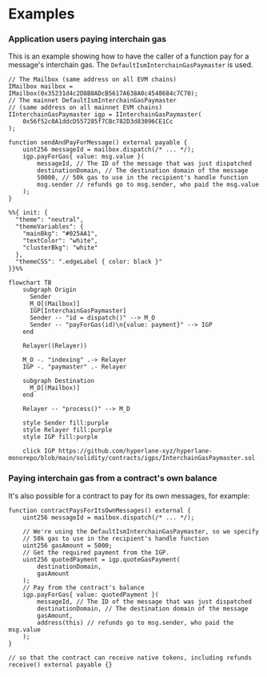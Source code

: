 # Examples

### Application users paying interchain gas

This is an example showing how to have the caller of a function pay for a message's interchain gas. The `DefaultIsmInterchainGasPaymaster` is used.

```solidity
// The Mailbox (same address on all EVM chains)
IMailbox mailbox = IMailbox(0x35231d4c2D8B8ADcB5617A638A0c4548684c7C70);
// The mainnet DefaultIsmInterchainGasPaymaster
// (same address on all mainnet EVM chains)
IInterchainGasPaymaster igp = IInterchainGasPaymaster(
    0x56f52c0A1ddcD557285f7CBc782D3d83096CE1Cc
);

function sendAndPayForMessage() external payable {
    uint256 messageId = mailbox.dispatch(/* ... */);
    igp.payForGas{ value: msg.value }(
        messageId, // The ID of the message that was just dispatched
        destinationDomain, // The destination domain of the message
        50000, // 50k gas to use in the recipient's handle function
        msg.sender // refunds go to msg.sender, who paid the msg.value
    );
}
```

<!-- INCLUDE diagrams/interchain-gas.md -->
<!-- WARNING: copied from the included file path. Do not edit directly. -->
```mermaid
%%{ init: {
  "theme": "neutral",
  "themeVariables": {
    "mainBkg": "#025AA1",
    "textColor": "white",
    "clusterBkg": "white"
  },
  "themeCSS": ".edgeLabel { color: black }"
}}%%

flowchart TB
    subgraph Origin
      Sender
      M_O[(Mailbox)]
      IGP[InterchainGasPaymaster]
      Sender -- "id = dispatch()" --> M_O
      Sender -- "payForGas(id)\n{value: payment}" --> IGP
    end

    Relayer((Relayer))

    M_O -. "indexing" .-> Relayer
    IGP -. "paymaster" .- Relayer

    subgraph Destination
      M_D[(Mailbox)]
    end

    Relayer -- "process()" --> M_D

    style Sender fill:purple
    style Relayer fill:purple
    style IGP fill:purple

    click IGP https://github.com/hyperlane-xyz/hyperlane-monorepo/blob/main/solidity/contracts/igps/InterchainGasPaymaster.sol
```

<!-- WARNING: copied from the included file path. Do not edit directly. -->
<!-- END -->

### Paying interchain gas from a contract's own balance

It's also possible for a contract to pay for its own messages, for example:

```solidity
function contractPaysForItsOwnMessages() external {
    uint256 messageId = mailbox.dispatch(/* ... */);

    // We're using the DefaultIsmInterchainGasPaymaster, so we specify
    // 50k gas to use in the recipient's handle function
    uint256 gasAmount = 5000; 
    // Get the required payment from the IGP.
    uint256 quotedPayment = igp.quoteGasPayment(
        destinationDomain,
        gasAmount
    );
    // Pay from the contract's balance
    igp.payForGas{ value: quotedPayment }(
        messageId, // The ID of the message that was just dispatched
        destinationDomain, // The destination domain of the message
        gasAmount,
        address(this) // refunds go to msg.sender, who paid the msg.value
    );
}

// so that the contract can receive native tokens, including refunds
receive() external payable {}
```
